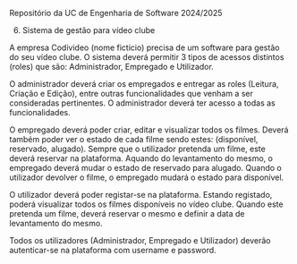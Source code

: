 Repositório da UC de Engenharia de Software 2024/2025

6. Sistema de gestão para vídeo clube

A empresa Codivideo (nome fictício) precisa de um software para gestão do seu vídeo clube. O sistema deverá permitir 3 tipos de acessos distintos (roles) que são: Administrador, Empregado e Utilizador.

O administrador deverá criar os empregados e entregar as roles (Leitura, Criação e Edição), entre outras funcionalidades que venham a ser consideradas pertinentes. O administrador deverá ter acesso a todas as funcionalidades.

O empregado deverá poder criar, editar e visualizar todos os filmes. Deverá também poder ver o estado de cada filme sendo estes: (disponível, reservado, alugado). Sempre que o utilizador pretenda um filme, este deverá reservar na plataforma. Aquando do levantamento do mesmo, o empregado deverá mudar o estado de reservado para alugado. Quando o utilizador devolver o filme, o empregado mudará o estado para disponível.

O utilizador deverá poder registar-se na plataforma. Estando registado, poderá visualizar todos os filmes disponíveis no vídeo clube. Quando este pretenda um filme, deverá reservar o mesmo e definir a data de levantamento do mesmo.

Todos os utilizadores (Administrador, Empregado e Utilizador) deverão autenticar-se na plataforma com username e password.